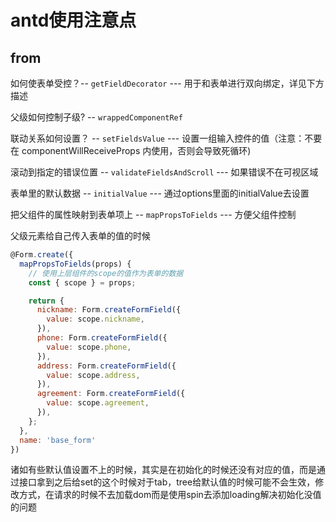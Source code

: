 # antd使用注意点

## from

如何使表单受控？-- `getFieldDecorator` --- 用于和表单进行双向绑定，详见下方描述

父级如何控制子级? -- `wrappedComponentRef`

联动关系如何设置？ -- `setFieldsValue` --- 设置一组输入控件的值（注意：不要在 componentWillReceiveProps 内使用，否则会导致死循环)

滚动到指定的错误位置 -- `validateFieldsAndScroll` --- 如果错误不在可视区域

表单里的默认数据 -- `initialValue` --- 通过options里面的initialValue去设置

把父组件的属性映射到表单项上 -- `mapPropsToFields` --- 方便父组件控制

父级元素给自己传入表单的值的时候

```js
@Form.create({
  mapPropsToFields(props) {
    // 使用上层组件的scope的值作为表单的数据
    const { scope } = props;

    return {
      nickname: Form.createFormField({
        value: scope.nickname,
      }),
      phone: Form.createFormField({
        value: scope.phone,
      }),
      address: Form.createFormField({
        value: scope.address,
      }),
      agreement: Form.createFormField({
        value: scope.agreement,
      }),
    };
  },
  name: 'base_form'
})
```

诸如有些默认值设置不上的时候，其实是在初始化的时候还没有对应的值，而是通过接口拿到之后给set的这个时候对于tab，tree给默认值的时候可能不会生效，修改方式，在请求的时候不去加载dom而是使用spin去添加loading解决初始化没值的问题